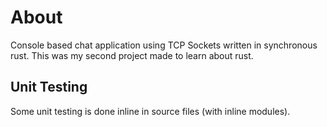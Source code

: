 # About
Console based chat application using TCP Sockets written in synchronous rust. This was my second project made to learn about rust.

## Unit Testing
Some unit testing is done inline in source files (with inline modules).
